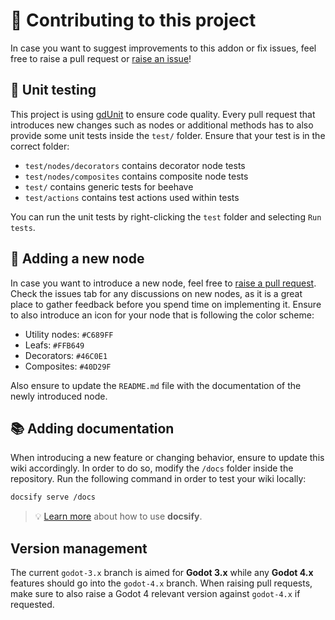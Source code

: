 # 🍻 Contributing to this project

In case you want to suggest improvements to this addon or fix issues, feel free to raise a pull request or [raise an issue](https://github.com/bitbrain/beehave/issues)!

## 🧪 Unit testing

This project is using [gdUnit](https://github.com/MikeSchulze/gdUnit4) to ensure code quality. Every pull request that introduces new changes such as nodes or additional methods has to also provide some unit tests inside the `test/` folder. Ensure that your test is in the correct folder:

- `test/nodes/decorators` contains decorator node tests
- `test/nodes/composites` contains composite node tests
- `test/` contains generic tests for beehave
- `test/actions` contains test actions used within tests

You can run the unit tests by right-clicking the `test` folder and selecting `Run tests`.

## 🐝 Adding a new node

In case you want to introduce a new node, feel free to [raise a pull request](https://github.com/bitbrain/beehave/compare). Check the issues tab for any discussions on new nodes, as it is a great place to gather feedback before you spend time on implementing it. Ensure to also introduce an icon for your node that is following the color scheme:

- Utility nodes: `#C689FF`
- Leafs: `#FFB649`
- Decorators: `#46C0E1`
- Composites: `#40D29F`

Also ensure to update the `README.md` file with the documentation of the newly introduced node.

## 📚 Adding documentation

When introducing a new feature or changing behavior, ensure to update this wiki accordingly. In order to do so, modify the `/docs` folder inside the repository. Run the following command in order to test your wiki locally:
```bash
docsify serve /docs
```
> 💡 [Learn more](https://docsify.js.org/#/?id=docsify) about how to use **docsify**.

## Version management

The current `godot-3.x` branch is aimed for **Godot 3.x** while any **Godot 4.x** features should go into the `godot-4.x` branch. When raising pull requests, make sure to also raise a Godot 4 relevant version against `godot-4.x` if requested.
